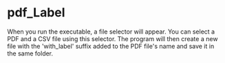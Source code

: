 # pdf_Label
When you run the executable, a file selector will appear. You can select a PDF and a CSV file using this selector. The program will then create a new file with the 'with_label' suffix added to the PDF file's name and save it in the same folder.
